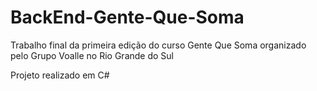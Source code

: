 # BackEnd-Gente-Que-Soma
Trabalho final da primeira edição do curso Gente Que Soma organizado pelo Grupo Voalle no Rio Grande do Sul

Projeto realizado em C#
